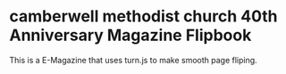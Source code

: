 # camberwell methodist church 40th Anniversary Magazine Flipbook
This is a E-Magazine that uses turn.js to make smooth page fliping.
